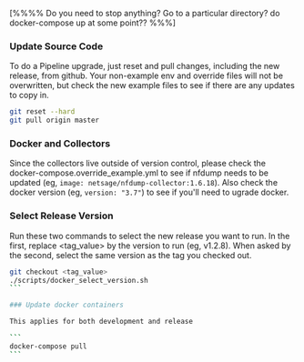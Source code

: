 [%%%% Do you need to stop anything? Go to a particular directory?  do docker-compose up at some point?? %%%]

### Update Source Code

To do a Pipeline upgrade, just reset and pull changes, including the new release, from github. Your non-example env and override files will not be overwritten, but check the new example files to see if there are any updates to copy in.  

```sh
git reset --hard
git pull origin master
```

### Docker and Collectors

Since the collectors live outside of version control, please check the docker-compose.override_example.yml to see if nfdump needs to be updated (eg, `image: netsage/nfdump-collector:1.6.18`). Also check the docker version (eg, `version: "3.7"`) to see if you'll need to ugrade docker.

### Select Release Version

Run these two commands to select the new release you want to run. In the first, replace <tag_value> by the version to run (eg, v1.2.8). When asked by the second, select the same version as the tag you checked out.

````sh
git checkout <tag_value> 
./scripts/docker_select_version.sh
```

### Update docker containers

This applies for both development and release

```
docker-compose pull
```
